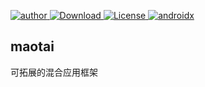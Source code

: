 [![author](https://img.shields.io/badge/author-hglf-blue.svg)](https://github.com/hotstu)[ ![Download](https://api.bintray.com/packages/hglf/maven/maotai/images/download.svg) ](https://bintray.com/hglf/maven/maotai/_latestVersion)[![License](https://img.shields.io/badge/License-Apache%202.0-blue.svg)](https://opensource.org/licenses/Apache-2.0)[ ![androidx](https://img.shields.io/badge/androidx-ok-green.svg)](https://bintray.com/hglf/maven/maotai/_latestVersion)

maotai
------

可拓展的混合应用框架
